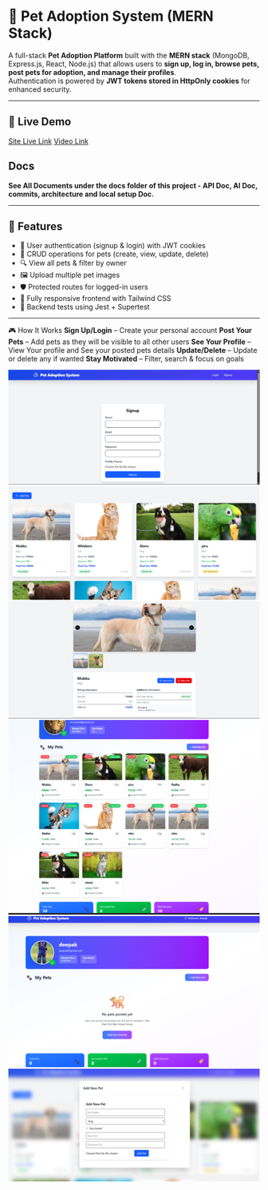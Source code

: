 # 🐾 Pet Adoption System (MERN Stack)

A full-stack **Pet Adoption Platform** built with the **MERN stack** (MongoDB, Express.js, React, Node.js) that allows users to **sign up, log in, browse pets, post pets for adoption, and manage their profiles**.  
Authentication is powered by **JWT tokens stored in HttpOnly cookies** for enhanced security.

---

## 🔗 Live Demo

[Site Live Link](https://petadoptionsys-1.onrender.com)
[Video Link](https://youtu.be/jt8dQUKOHks)

## Docs

**See All Documents under the docs folder of this project - API Doc, AI Doc, commits, architecture and local setup Doc.**

---

## 📜 Features

- 👤 User authentication (signup & login) with JWT cookies
- 🐶 CRUD operations for pets (create, view, update, delete)
- 🔍 View all pets & filter by owner
- 🖼 Upload multiple pet images
- 🛡 Protected routes for logged-in users
- 📱 Fully responsive frontend with Tailwind CSS
- 🧪 Backend tests using Jest + Supertest

---

🎮 How It Works
**Sign Up/Login** – Create your personal account
**Post Your Pets** – Add pets as they will be visible to all other users
**See Your Profile** –  View Your profile and See your posted pets details
**Update/Delete** – Update or delete any if wanted
**Stay Motivated** – Filter, search & focus on goals

![ScreenShots](./docs/assets/page1.png)
![ScreenShots](./docs/assets/page2.png)
![ScreenShots](./docs/assets/page3.png)
![ScreenShots](./docs/assets/page4.png)
![ScreenShots](./docs/assets/page5.png)
![ScreenShots](./docs/assets/page6.png)